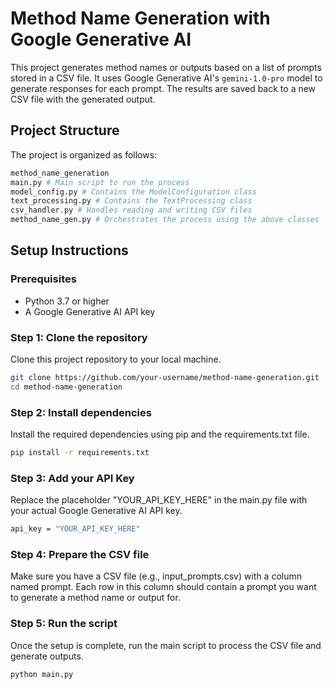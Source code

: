 # Method Name Generation with Google Generative AI

This project generates method names or outputs based on a list of prompts stored in a CSV file. It uses Google Generative AI's `gemini-1.0-pro` model to generate responses for each prompt. The results are saved back to a new CSV file with the generated output.

## Project Structure

The project is organized as follows:

```bash
method_name_generation
main.py # Main script to run the process
model_config.py # Contains the ModelConfiguration class
text_processing.py # Contains the TextProcessing class
csv_handler.py # Handles reading and writing CSV files
method_name_gen.py # Orchestrates the process using the above classes
```

## Setup Instructions

### Prerequisites

- Python 3.7 or higher
- A Google Generative AI API key

### Step 1: Clone the repository

Clone this project repository to your local machine.

```bash
git clone https://github.com/your-username/method-name-generation.git
cd method-name-generation
```
### Step 2: Install dependencies
Install the required dependencies using pip and the requirements.txt file.
```bash
pip install -r requirements.txt
```
### Step 3: Add your API Key
Replace the placeholder "YOUR_API_KEY_HERE" in the main.py file with your actual Google Generative AI API key.
```bash
api_key = "YOUR_API_KEY_HERE"
```
### Step 4: Prepare the CSV file
Make sure you have a CSV file (e.g., input_prompts.csv) with a column named prompt. Each row in this column should contain a prompt you want to generate a method name or output for.
### Step 5: Run the script
Once the setup is complete, run the main script to process the CSV file and generate outputs.
```bash
python main.py
```
